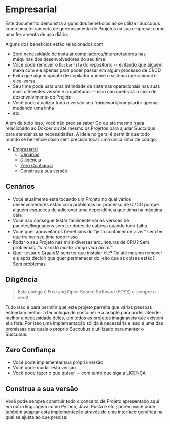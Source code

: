 # Empresarial

Este documento demonstra alguns dos beneficios ao se utilizar Succubus como uma ferramenta de gerenciamento de Projetos na sua empresa; como uma ferramenta de uso diário.

Alguns dos benefícios estão relacionados com:

- Zero necessidade de instalar compiladores/interpretadores nas máquinas dos desenvolvedores do seu time
- Você pode remover o `Dockerfile` do repositório -- evitando que alguém mexa com ele apenas para poder passar em algum processo de CI/CD
- Evita que algum update de copilador quebre o sistema operacional e vice-versa
- Seu time pode usar uma infinidade de sistemas operacionais nas suas mais diferentes versõe e arquiteturas -- isso não quebrará o ciclo de desenvolvimento do Projeto
- Você pode atualizar todo a versão seu framework/compilador apenas mudando uma linha
- etc.

Além de tudo isso, você não precisa saber Go ou até mesmo nada relacionado ao Dokcer ou até mesmo os Projetos para ajudar Succubus para atender suas necessidades. A ideia no geral é permitir que todo mundo se beneficie disso sem precisar tocar uma única linha de código.

- [Empresarial](#empresarial)
  - [Cenários](#cenários)
  - [Diligência](#diligência)
  - [Zero Confiança](#zero-confiança)
  - [Construa a sua versão](#construa-a-sua-versão)

## Cenários

- Você atualmente está tocando um Projeto no qual vários desenvolvedores estão com problemas no processo de CI/CD porque alguém esqueceu de adicionar uma dependência que tinha na máquina dele
- Você não consegue testar facilmente várias versões de pacotes/linguagens sem ter dores de cabeça quando tudo falha
- Você quer aproveitar os benefícios do "jeito container de viver" sem ter que treinar seu time todo nisso
- Rodar o seu Projeto nas mais diversas arquiteturas de CPU? Sem problemas, *"o rei está morto, longa vida ao rei"*
- Quer testar o [GraalVM](https://www.graalvm.org/) sem ter que instalar ele? Ou até mesmo remover ele após decidir que quer permanecer do jeito que as coisas estão? Sem problemas

## Diligência

> Este código é Free and Open Source Software (FOSS) e sempre o será!

Tudo isso é para permitir que este projeto permita que várias pessoas entendam melhor a tecnologia de container e a adapte para poder atender melhor a necessidade deles, em todos os projetos imagináveis que existem aí a fora. Por isso uma implementação sólida é necessária e isso é uma das premissas das quais o próprio Succubus é utilizado para manter o Succubus.

## Zero Confiança

- Você pode implementar sua própria versão
- Você pode mudar esta versão
- Você pode fazer o que quiser -- com tanto que siga a [LICENÇA](../LICENSE)

## Construa a sua versão

Você pode sempre construir todo o conceito de Projeto apresentado aqui em outra linguagem como Python, Java, Rusta e etc.; porém você pode também adaptar esta implementação através de uma interface genérica na qual se ajusta ao que precisa:
